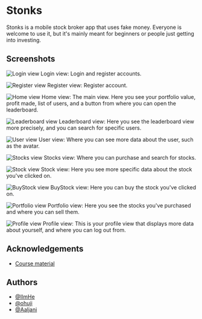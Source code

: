 
# Stonks

Stonks is a mobile stock broker app that uses fake money. Everyone is welcome to use it,
but it's mainly meant for beginners or people just getting into investing.


## Screenshots

![Login view](https://i.imgur.com/vkNYLO5.png)
Login view: Login and register accounts.

![Register view](https://i.imgur.com/XZSklm3.png)
Register view: Register account.

![Home view](https://i.imgur.com/OpsyIML.png)
Home view: The main view. Here you see your portfolio value, profit made, list of users, and
a button from where you can open the leaderboard.

![Leaderboard view](https://i.imgur.com/M6akCif.png)
Leaderboard view: Here you see the leaderboard view more precisely, and
you can search for specific users.

![User view](https://i.imgur.com/ndWsZQR.png)
User view: Where you can see more data about the user, such as the avatar.

![Stocks view](https://i.imgur.com/prSHSQ6.png)
Stocks view: Where you can purchase and search for stocks.

![Stock view](https://i.imgur.com/oQYwtuA.png)
Stock view: Here you see more specific data about the stock you've clicked on.

![BuyStock view](https://i.imgur.com/6D9iyan.png)
BuyStock view: Here you can buy the stock you've clicked on.

![Portfolio view](https://i.imgur.com/STeX3MQ.png)
Portfolio view: Here you see the stocks you've purchased and where you can sell them.

![Profile view](https://i.imgur.com/OPygIVL.png)
Profile view: This is your profile view that displays more data about yourself, and
where you can log out from.



## Acknowledgements

- [Course material](https://github.com/ilkkamtk/wpms22)


## Authors

- [@IlmHe](https://github.com/IlmHe)
- [@ohuji](https://github.com/ohuji)
- [@Aaljani](https://github.com/Aaljani)



